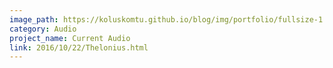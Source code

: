 ```yaml
---
image_path: https://koluskomtu.github.io/blog/img/portfolio/fullsize-1.jpg
category: Audio
project_name: Current Audio
link: 2016/10/22/Thelonius.html
---
```

